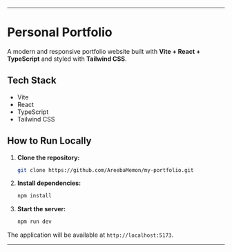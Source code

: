 
---

# Personal Portfolio

A modern and responsive portfolio website built with **Vite + React + TypeScript** and styled with **Tailwind CSS**.

## Tech Stack

*   Vite
*   React
*   TypeScript
*   Tailwind CSS

## How to Run Locally

1.  **Clone the repository:**
    ```sh
    git clone https://github.com/AreebaMemon/my-portfolio.git
    ```

2.  **Install dependencies:**
    ```sh
    npm install
    ```

3.  **Start the server:**
    ```sh
    npm run dev
    ```

The application will be available at `http://localhost:5173`.

---
